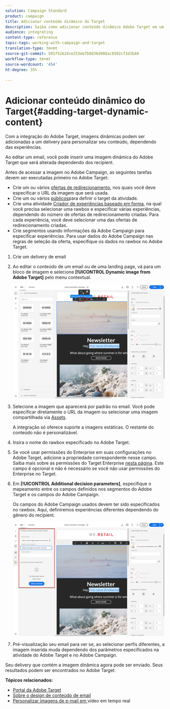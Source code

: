 ```yaml
---
solution: Campaign Standard
product: campaign
title: Adicionar conteúdo dinâmico do Target
description: Saiba como adicionar conteúdo dinâmico Adobe Target em um de seus delivery Adobe Campaign.
audience: integrating
content-type: reference
topic-tags: working-with-campaign-and-target
translation-type: tm+mt
source-git-commit: 501f52624ce253eb7b0d36d908ac8502cf1d3b48
workflow-type: tm+mt
source-wordcount: '454'
ht-degree: 35%

---
```



# Adicionar conteúdo dinâmico do Target{#adding-target-dynamic-content}

Com a integração do Adobe Target, imagens dinâmicas podem ser adicionadas a um delivery para personalizar seu conteúdo, dependendo das experiências.

Ao editar um email, você pode inserir uma imagem dinâmica do Adobe Target que será alterada dependendo dos recipient.

Antes de acessar a imagem no Adobe Campaign, as seguintes tarefas devem ser executadas primeiro no Adobe Target:

* Crie um ou vários [ofertas de redirecionamento](https://docs.adobe.com/content/help/en/target/using/experiences/offers/offer-redirect.html), nos quais você deve especificar o URL da imagem que será usada.
* Crie um ou vários [públicos](https://docs.adobe.com/content/help/en/target/using/audiences/create-audiences/audiences.html)para definir o target da atividade.
* Crie uma atividade [Criador de experiências baseado em forma](https://docs.adobe.com/content/help/en/target/using/experiences/form-experience-composer.html), na qual você precisa selecionar uma rawbox e especificar várias experiências, dependendo do número de ofertas de redirecionamento criadas. Para cada experiência, você deve selecionar uma das ofertas de redirecionamento criadas.
* Crie segmentos usando informações da Adobe Campaign para especificar experiências. Para usar dados do Adobe Campaign nas regras de seleção da oferta, especifique os dados no rawbox no Adobe Target.

1. Crie um delivery de email
1. Ao editar o conteúdo de um email ou de uma landing page, vá para um bloco de imagem e selecione **[!UICONTROL Dynamic image from Adobe Target]** pelo menu contextual.

   ![](assets/tar_insert_dynamic_image.png)

1. Selecione a imagem que aparecerá por padrão no email. Você pode especificar diretamente o URL da imagem ou selecionar uma imagem compartilhada via [Assets](../../integrating/using/working-with-campaign-and-assets-core-service.md).

   A integração só oferece suporte a imagens estáticas. O restante do conteúdo não é personalizável.

1. Insira o nome do rawbox especificado no Adobe Target.
1. Se você usar permissões do Enterprise em suas configurações no Adobe Target, adicione a propriedade correspondente nesse campo. Saiba mais sobre as permissões do Target Enterprise [nesta página](https://docs.adobe.com/content/help/pt-BR/target/using/administer/manage-users/enterprise/properties-overview.html). Este campo é opcional e não é necessário se você não usar permissões do Enterprise no Target.
1. Em **[!UICONTROL Additional decision parameters]**, especifique o mapeamento entre os campos definidos nos segmentos do Adobe Target e os campos do Adobe Campaign.

   Os campos do Adobe Campaign usados devem ter sido especificados no rawbox. Aqui, definiremos experiências diferentes dependendo do gênero do recipient.

   ![](assets/tar_additional_decisionning_parameters.png)

1. Pré-visualização seu email para ver se, ao selecionar perfis diferentes, a imagem inserida muda dependendo dos parâmetros especificados na atividade do Adobe Target e no Adobe Campaign.

Seu delivery que contém a imagem dinâmica agora pode ser enviado. Seus resultados podem ser encontrados no Adobe Target.

**Tópicos relacionados:**

* [Portal da Adobe Target](https://docs.adobe.com/content/help/en/target/using/integrate/campaign-and-target.html)
* [Sobre o design de conteúdo de email](../../designing/using/designing-content-in-adobe-campaign.md)
* [Personalizar imagens de e-mail em ](https://helpx.adobe.com/marketing-cloud/how-to/email-marketing.html) vídeo em tempo real

